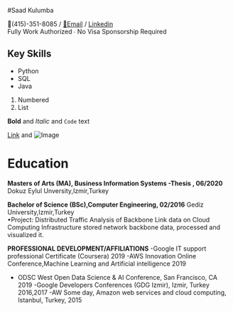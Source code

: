 #Saad Kulumba

📱(415)-351-8085 / [📧Email](mailto:skulumba@outlook.com) / [Linkedin](https://www.linkedin.com/in/kulzsadz/) </br>
Fully Work Authorized ∙ No Visa Sponsorship Required<br/>

## Key Skills
- Python
- SQL
- Java


1. Numbered
2. List

**Bold** and _Italic_ and `Code` text

[Link](url) and ![Image](src)


# Education
**Masters of Arts (MA), Business Information Systems -Thesis , 06/2020** 
Dokuz Eylul Unversity,Izmir,Turkey 
 
**Bachelor of Science (BSc),Computer Engineering, 02/2016**
Gediz University,Izmir,Turkey  
•Project: Distributed Traffic Analysis of Backbone Link data on Cloud Computing Infrastructure stored network backbone data, processed and visualized it. 

**PROFESSIONAL DEVELOPMENT/AFFILIATIONS** 
-Google IT support professional Certificate (Coursera) 2019 
-AWS Innovation Online Conference,Machine Learning and Artificial intelligence 2019 
- ODSC West Open Data Science & AI Conference, San Francisco, CA 2019 
-Google Developers Conferences (GDG Izmir), Izmir, Turkey 2016,2017 
-AW Some day, Amazon web services and cloud computing, Istanbul, Turkey, 2015 

